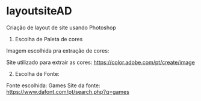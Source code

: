 # layoutsiteAD
Criação de layout de site usando Photoshop

1) Escolha de Paleta de cores

Imagem escolhida pra extração de cores:


Site utilizado para extrair as cores:
https://color.adobe.com/pt/create/image

2) Escolha de Fonte:

Fonte escolhida: Games
Site da fonte: https://www.dafont.com/pt/search.php?q=games

